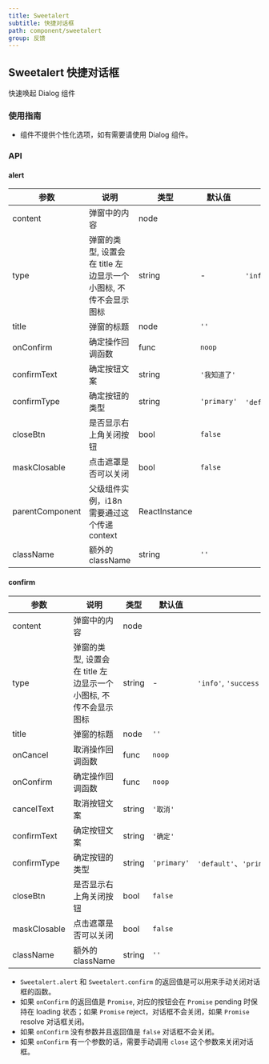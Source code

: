 ```yaml
---
title: Sweetalert
subtitle: 快捷对话框
path: component/sweetalert
group: 反馈
---
```


## Sweetalert 快捷对话框

快速唤起 Dialog 组件

### 使用指南

- 组件不提供个性化选项，如有需要请使用 Dialog 组件。

### API

#### alert

| 参数            | 说明                                                            | 类型          | 默认值       | 备选值                                            |
| --------------- | --------------------------------------------------------------- | ------------- | ------------ | ------------------------------------------------- |
| content         | 弹窗中的内容                                                    | node          |              |                                                   |
| type            | 弹窗的类型, 设置会在 title 左边显示一个小图标, 不传不会显示图标 | string        | -            | `'info'`, `'success'`, `'error'`, `'warning'`     |
| title           | 弹窗的标题                                                      | node          | `''`         |                                                   |
| onConfirm       | 确定操作回调函数                                                | func          | `noop`       |                                                   |
| confirmText     | 确定按钮文案                                                    | string        | `'我知道了'` |                                                   |
| confirmType     | 确定按钮的类型                                                  | string        | `'primary'`  | `'default'`、`'primary'`、`'danger'`、`'success'` |
| closeBtn        | 是否显示右上角关闭按钮                                          | bool          | `false`      |
| maskClosable    | 点击遮罩是否可以关闭                                            | bool          | `false`      |
| parentComponent | 父级组件实例，i18n 需要通过这个传递 context                     | ReactInstance |              |                                                   |
| className       | 额外的 className                                                | string        | `''`         |                                                   |

#### confirm

| 参数         | 说明                                                            | 类型   | 默认值      | 备选值                                            |
| ------------ | --------------------------------------------------------------- | ------ | ----------- | ------------------------------------------------- |
| content      | 弹窗中的内容                                                    | node   |             |                                                   |
| type         | 弹窗的类型, 设置会在 title 左边显示一个小图标, 不传不会显示图标 | string | -           | `'info'`, `'success'`, `'error'`, `'warning'`     |
| title        | 弹窗的标题                                                      | node   | `''`        |                                                   |
| onCancel     | 取消操作回调函数                                                | func   | `noop`      |                                                   |
| onConfirm    | 确定操作回调函数                                                | func   | `noop`      |                                                   |
| cancelText   | 取消按钮文案                                                    | string | `'取消'`    |                                                   |
| confirmText  | 确定按钮文案                                                    | string | `'确定'`    |                                                   |
| confirmType  | 确定按钮的类型                                                  | string | `'primary'` | `'default'`、`'primary'`、`'danger'`、`'success'` |
| closeBtn     | 是否显示右上角关闭按钮                                          | bool   | `false`     |
| maskClosable | 点击遮罩是否可以关闭                                            | bool   | `false`     |
| className    | 额外的 className                                                | string | `''`        |                                                   |

- `Sweetalert.alert` 和 `Sweetalert.confirm` 的返回值是可以用来手动关闭对话框的函数。
- 如果 `onConfirm` 的返回值是 `Promise`, 对应的按钮会在 `Promise` pending 时保持在 loading 状态；如果 `Promise` reject，对话框不会关闭，如果 `Promise` resolve 对话框关闭。
- 如果 `onConfirm` 没有参数并且返回值是 `false` 对话框不会关闭。
- 如果 `onConfirm` 有一个参数的话，需要手动调用 `close` 这个参数来关闭对话框。
